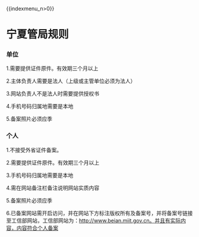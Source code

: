 {{indexmenu_n>0}}

# 宁夏管局规则

### 单位

1.需要提供证件原件。有效期三个月以上                                                                                                              

2.主体负责人需要是法人（上级或主管单位必须为法人）                                                                                                                                               

3.网站负责人不是法人时需要提供授权书                                                                                                                                                                                                                                         

4.手机号码归属地需要是本地                                                                                                                                    

5.备案照片必须应季

### 个人

1.不接受外省证件备案。                                                                                                              

2.需要提供证件原件。有效期三个月以上                                                                                                                       

3.手机号码归属地需要是本地                                                                                                           

4.需在网站备注栏备注说明网站实质内容                                                                                      

5.备案照片必须应季                                                                                               

6.已备案网站需开启访问，并在网站下方标注版权所有及备案号，并将备案号链接至工信部网站，工信部网站为：http://www.beian.miit.gov.cn。并且有实际内容，内容符合个人备案